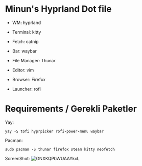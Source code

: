 Minun's Hyprland Dot file
=======

- WM: hyprland

- Terminal: kitty

- Fetch: catnip

- Bar: waybar

- File Manager: Thunar

- Editor: vim

- Browser: Firefox

- Launcher: rofi

Requirements / Gerekli Paketler
============

Yay:

    yay -S tofi hyprpicker rofi-power-menu waybar 

Pacman:

    sudo pacman -S thunar firefox steam kitty neofetch

ScreenShot:
![GNXKQPbWUAAYkxL](https://github.com/hminun/hyprdots/assets/144273031/250fb21a-8cc5-4d01-b415-58fc8f127c5c)
